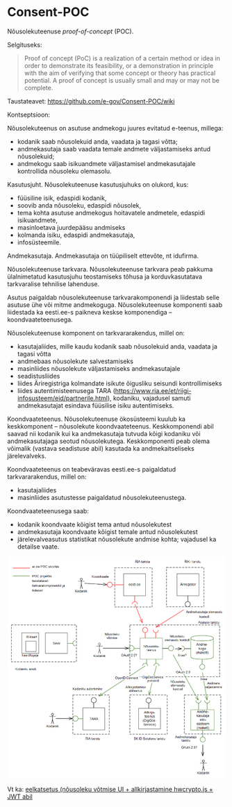 # Consent-POC
Nõusolekuteenuse *proof-of-concept* (POC).

Selgituseks: 

> Proof of concept (PoC) is a realization of a certain method or idea in order to demonstrate its feasibility, or a demonstration in principle with the aim of verifying that some concept or theory has practical potential. A proof of concept is usually small and may or may not be complete.

Taustateavet: https://github.com/e-gov/Consent-POC/wiki

Kontseptsioon:

Nõusolekuteenus on asutuse andmekogu juures evitatud e-teenus, millega:

- kodanik saab nõusolekuid anda, vaadata ja tagasi võtta;
- andmekasutaja saab vaadata temale andmete väljastamiseks antud nõusolekuid;
- andmekogu saab isikuandmete väljastamisel andmekasutajale kontrollida nõusoleku olemasolu.

Kasutusjuht. Nõusolekuteenuse kasutusjuhuks on olukord, kus:

- füüsiline isik, edaspidi kodanik,
- soovib anda nõusoleku, edaspidi nõusolek,
- tema kohta asutuse andmekogus hoitavatele andmetele, edaspidi isikuandmete,
- masinloetava juurdepääsu andmiseks
- kolmanda isiku, edaspidi andmekasutaja,
- infosüsteemile.

Andmekasutaja. Andmekasutaja on tüüpiliselt ettevõte, nt idufirma.

Nõusolekuteenuse tarkvara. Nõusolekuteenuse tarkvara peab pakkuma ülalnimetatud kasutusjuhu teostamiseks tõhusa ja korduvkasutatava tarkvaralise tehnilise lahenduse.

Asutus paigaldab nõusolekuteenuse tarkvarakomponendi ja liidestab selle asutuse ühe või mitme andmekoguga. Nõusolekuteenuse komponenti saab liidestada ka eesti.ee-s paikneva keskse komponendiga – koondvaateteenusega.

Nõusolekuteenuse komponent on tarkvararakendus, millel on:

- kasutajaliides, mille kaudu kodanik saab nõusolekuid anda, vaadata ja tagasi võtta
- andmebaas nõusolekute salvestamiseks
- masinliides nõusolekute väljastamiseks andmekasutajale
- seadistusliides
- liides Äriregistriga kolmandate isikute õigusliku seisundi kontrollimiseks
- liides autentimisteenusega TARA (https://www.ria.ee/et/riigi-infosusteem/eid/partnerile.html), kodaniku, vajadusel samuti andmekasutajat esindava füüsilise isiku autentimiseks.

Koondvaateteenus. Nõusolekuteenuse ökosüsteemi kuulub ka keskkomponent – nõusolekute koondvaateteenus. Keskkomponendi abil saavad nii kodanik kui ka andmekasutaja tutvuda kõigi kodaniku või andmekasutajaga seotud nõusolekutega. Keskkomponenti peab olema võimalik (vastava seadistuse abil) kasutada ka andmekaitseliseks järelevalveks.

Koondvaateteenus on teabeväravas eesti.ee-s paigaldatud tarkvararakendus, millel on:

- kasutajaliides
- masinliides asutustesse paigaldatud nõusolekuteenustega.

Koondvaateteenusega saab:

- kodanik koondvaate kõigist tema antud nõusolekutest
- andmekasutaja koondvaate kõigist temale antud nõusolekutest
- järelevalveasutus statistikat nõusolekute andmise kohta; vajadusel ka detailse vaate.

![](docs/Kontseptsioon.PNG)

Vt ka: [eelkatsetus (nõusoleku võtmise UI + allkirjastamine hwcrypto.js + JWT abil](docs/Eelkatsetus.md)
